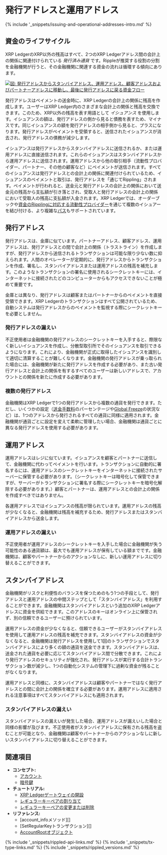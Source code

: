 # 発行アドレスと運用アドレス

{% include '_snippets/issuing-and-operational-addresses-intro.md' %}
<!--{#_ #}-->

## 資金のライフサイクル

XRP LedgerのXRP以外の残高はすべて、2つのXRP Ledgerアドレス間の会計上の関係に関連付けられている _発行済み通貨_ です。Rippleが推奨する役割の分割を金融機関が行うと、その金融機関に関連する資金の流れは循環する傾向にあります。

[![図: 発行アドレスからスタンバイアドレス、運用アドレス、顧客アドレスおよびパートナーアドレスに移動し、最後に発行アドレスに戻る資金フロー](img/funds_flow_diagram.png)](img/funds_flow_diagram.png)

発行アドレスはペイメントの送金時に、XRP Ledgerの会計上の関係に残高を作成します。ユーザーはXRP Ledger内のさまざまな会計上の関係と残高を交換できます。このため、XRP以外の残高を表す用語として _イシュアンス_ を使用します。イシュアンスの額は、発行アドレスの側から見ると債務を表すため、マイナスです。同じイシュアンスの額を発行アドレスの相手側から見ると、プラスになります。発行アドレスがペイメントを受領すると、送信されたイシュアンスが消去され、発行アドレスの債務が減少します。

イシュアンスは発行アドレスからスタンバイアドレスに送信されるか、または運用アドレスに直接送信されます。これらのイシュアンスはスタンバイアドレスから運用アドレスに送信されます。運用アドレスから他の取引相手（流動性プロバイダー、パートナー、その他の顧客など）にペイメントが送信されます。すべてのイシュアンスは発行アドレスとの会計上の関係に関連付けられているため、イシュアンスのペイメントと取引は、発行アドレスを「通じてRippling」されます。ペイメントが行われると、送金元と発行アドレスの会計上の関係において送金元の残高から支払額が引き落とされ、受取人と発行アドレスの会計上の関係において受取人の残高に支払額が入金されます。XRP Ledgerでは、オーダーブックや[資金のRipplingに対応する流動性プロバイダー](rippling.html)を通じて複数のイシュアーを結び付ける、より複雑な[パス](paths.html)もサポートされています。

## 発行アドレス

発行アドレスは、金庫に似ています。パートナーアドレス、顧客アドレス、運用アドレスは、発行アドレスとの間で会計上の関係（トラストライン）を作成しますが、発行アドレスから送信されるトランザクションは可能な限り少ない数に抑えられます。人間のオペレーターが定期的に、発行アドレスからトランザクションを作成、署名し、スタンバイアドレスまたは運用アドレスの残高を補充します。このようなトランザクションの署名に使用されるシークレットキーには、インターネットに接続されたどのコンピューターからもアクセスできないことが極めて重要です。

金庫とは異なり、発行アドレスは顧客またはパートナーからのペイメントを直接受領できます。XRP Ledgerのトランザクションはすべて公開されているため、自動システムは発行アドレスからのペイメントを監視する際にシークレットキーを必要としません。

### 発行アドレスの漏えい

不正使用者は金融機関の発行アドレスのシークレットキーを入手すると、際限なく新しいイシュアンスを作成し、分散型取引所でそのイシュアンスを取引できるようになります。これにより、金融機関が正式に取得したイシュアンスを識別して適切に清算することが難しくなります。金融機関の発行アドレスが乗っ取られた場合には、金融機関が新たに発行アドレスを作成する必要があり、また古い発行アドレスと会計上の関係を有するすべてのユーザーは新しいアドレスで、アカウントとの関係を新たに作成する必要があります。

### 複数の発行アドレス

金融機関はXRP Ledgerで1つの発行アドレスから複数の通貨を発行できます。ただし、いくつかの設定（[送金手数料](transfer-fees.html)のパーセンテージや[Global Freeze](freezes.html)の状況など）は、1つのアドレスから発行されるすべての通貨に同様に適用されます。金融機関が通貨ごとに設定を変えて柔軟に管理したい場合、金融機関は通貨ごとに異なる発行アドレスを使用する必要があります。

## 運用アドレス

運用アドレスはレジに似ています。イシュアンスを顧客とパートナーに送信して、金融機関に代わってペイメントを行います。トランザクションに自動的に署名するには、運用アドレスのシークレットキーをインターネットに接続されたサーバーに保管する必要があります。（シークレットキーは暗号化して保管できますが、サーバーがトランザクションに署名する際にシークレットキーを暗号化解除する必要があります。）顧客とパートナーは、運用アドレスとの会計上の関係を作成すべきではありません。

各運用アドレスではイシュアンスの残高が限られています。運用アドレスの残高が少なくなると、金融機関は残高を補充するため、発行アドレスまたはスタンバイアドレスから送金します。

### 運用アドレスの漏えい

不正使用者が運用アドレスのシークレットキーを入手した場合に金融機関が失う可能性のある通貨額は、最大でも運用アドレスが保有している額までです。金融機関は、顧客やパートナーからのアクションなしに、新しい運用アドレスに切り替えることができます。

## スタンバイアドレス

金融機関がリスクと利便性のバランスを保つためのもう1つの手段として、発行アドレスと運用アドレスの中間ステップとして「スタンバイアドレス」を利用することができます。金融機関はスタンバイアドレスという追加のXRP Ledgerアドレスに資金を供給できます。このアドレスのキーはオンライン上に保管されず、別の信頼できるユーザーに預けられています。

運用アドレスの資金が少なくなると、信頼できるユーザーがスタンバイアドレスを使用して運用アドレスの残高を補充できます。スタンバイアドレスの資金が少なくなると、金融機関は発行アドレスを使用して1回のトランザクションでスタンバイアドレスにより多くの額の通貨を送金できます。スタンバイアドレスは、送金された通貨を必要に応じてスタンバイアドレス間で分散できます。これにより発行アドレスのセキュリティが強化され、発行アドレスが実行する合計トランザクション数が減少し、1つの自動化システムの管理下に過剰な資金が残ることがなくなります。

運用アドレスと同様に、スタンバイアドレスは顧客やパートナーではなく発行アドレスとの間に会計上の関係を確立する必要があります。運用アドレスに適用される注意事項はすべてスタンバイアドレスにも適用されます。

### スタンバイアドレスの漏えい

スタンバイアドレスの漏えいが発生した場合、運用アドレスが漏えいした場合と同様の影響が及びます。不正使用者がスタンバイアドレスに保有される残高を盗むことが可能となり、金融機関は顧客やパートナーからのアクションなしに新しいスタンバイアドレスに切り替えることができます。

## 関連項目

- **コンセプト:**
  - [アカウント](accounts.html)
  - [暗号鍵](cryptographic-keys.html)
- **チュートリアル:**
  - [XRP Ledgerゲートウェイの開設](become-an-xrp-ledger-gateway.html)
  - [レギュラーキーペアの割り当て](assign-a-regular-key-pair.html)
  - [レギュラーキーペアの変更または削除](change-or-remove-a-regular-key-pair.html)
- **リファレンス:**
  - [account_infoメソッド][]
  - [SetRegularKeyトランザクション][]
  - [AccountRootオブジェクト](accountroot.html)

<!--{# common link defs #}-->
{% include '_snippets/rippled-api-links.md' %}
{% include '_snippets/tx-type-links.md' %}
{% include '_snippets/rippled_versions.md' %}
